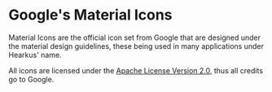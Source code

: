 # Google's Material Icons

Material Icons are the official icon set from Google that are designed under the
material design guidelines, these being used in many applications under Hearkus'
name.

All icons are licensed under the
[Apache License Version 2.0](http://www.apache.org/licenses/LICENSE-2.0.html),
thus all credits go to Google.
